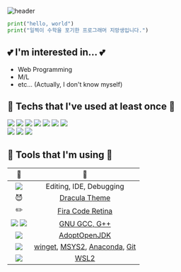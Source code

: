![header](https://capsule-render.vercel.app/api?type=waving&color=timeGradient&text=NANNADA4&fontColor=BD93ED&fontSize=40&fontAlign=15&fontAlignY=50&desc=hello,%20tomorrow&descAlign=10.3&descAlignY=74)

```Python
print("hello, world")
print("일찍이 수학을 포기한 프로그래머 지망생입니다.")
```

## :two_hearts: I'm interested in... :two_hearts:

- Web Programming
- M/L
- etc... (Actually, I don't know myself)

## :eyes: Techs that I've used at least once :eyes:

<img src="https://img.shields.io/badge/C-A8B9CC?style=flat-square&logo=C&logoColor=white"/>  <img src="https://img.shields.io/badge/C++-00599C?style=flat-square&logo=C%2B%2B&logoColor=white"/>  <img src="https://img.shields.io/badge/Java-0D86C1?style=flat-square&logo=java&logoColor=white"/>  <img src="https://img.shields.io/badge/R-2365B7?style=flat-square&logo=R&logoColor=white"/>  <img src="https://img.shields.io/badge/HTML-DD4B25?style=flat-square&logo=HTML5&logoColor=white"/>  <img src="https://img.shields.io/badge/CSS-1572B6?style=flat-square&logo=CSS3&logoColor=white"/>  <img src="https://img.shields.io/badge/JS-F7DF1E?style=flat-square&logo=JavaScript&logoColor=white"/>  
<img src="https://img.shields.io/badge/Python-3776AB?style=flat-square&logo=Python&logoColor=white"/>  <img src="https://img.shields.io/badge/TensorFlow-FF6F00?style=flat-square&logo=TensorFlow&logoColor=white"/>  <img src="https://img.shields.io/badge/Octave / Matlab-0790C0?style=flat-square&logo=Octave&logoColor=white"/>

## :pill: Tools that I'm using :pill:

|:ghost:|:pencil:|
|:--:|:--:|
|<img src="https://img.shields.io/badge/VSCode-007ACC?style=flat-square&logo=Visual%20Studio%20Code&logoColor=white"/>|Editing, IDE, Debugging|
|:smiling_imp:|[Dracula Theme](https://draculatheme.com/)|
|:pencil2:|[Fira Code Retina](https://github.com/tonsky/FiraCode)|
|<img src="https://img.shields.io/badge/C-A8B9CC?style=flat-square&logo=C&logoColor=white"/> <img src="https://img.shields.io/badge/C++-00599C?style=flat-square&logo=C%2B%2B&logoColor=white"/>|[GNU GCC, G++](https://www.msys2.org/)|
|<img src="https://img.shields.io/badge/Java-0D86C1?style=flat-square&logo=java&logoColor=white"/>|[AdoptOpenJDK](https://adoptopenjdk.net/)|
|<img src="https://img.shields.io/badge/WindowsTerminal-4D4D4D?style=flat-square&logo=Windows%20Terminal&logoColor=white"/>|[winget](https://github.com/microsoft/winget-cli), [MSYS2](https://www.msys2.org/), [Anaconda](https://www.anaconda.com/), [Git](https://git-scm.com/)|
|<img src="https://img.shields.io/badge/Ubuntu-E95420?style=flat-square&logo=Ubuntu&logoColor=white"/>|[WSL2](https://docs.microsoft.com/ko-kr/windows/wsl/install-win10)|
